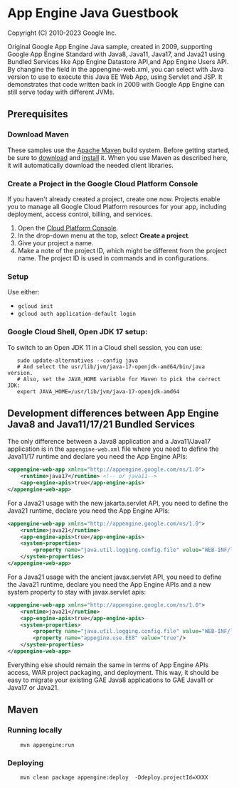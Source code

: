 
# App Engine Java Guestbook

Copyright (C) 2010-2023 Google Inc.

Original Google App Engine Java sample, created in 2009, supporting Google App Engine Standard with Java8, Java11, Java17, and Java21 using Bundled Services
like App Engine Datastore API,and App Engine Users API.
By changine the <runtime> field in the appengine-web.xml, you can select with Java version to use to execute this Java EE Web App, using Servlet and JSP.
It demonstrates that code written back in 2009 with Google App Engine can still serve today with different JVMs.

[ae-docs]: https://cloud.google.com/appengine/docs/java/

## Prerequisites

### Download Maven

These samples use the [Apache Maven][maven] build system. Before getting
started, be sure to [download][maven-download] and [install][maven-install] it.
When you use Maven as described here, it will automatically download the needed
client libraries.

[maven]: https://maven.apache.org
[maven-download]: https://maven.apache.org/download.cgi
[maven-install]: https://maven.apache.org/install.html

### Create a Project in the Google Cloud Platform Console

If you haven't already created a project, create one now. Projects enable you to
manage all Google Cloud Platform resources for your app, including deployment,
access control, billing, and services.

1. Open the [Cloud Platform Console][cloud-console].
1. In the drop-down menu at the top, select **Create a project**.
1. Give your project a name.
1. Make a note of the project ID, which might be different from the project
   name. The project ID is used in commands and in configurations.

[cloud-console]: https://console.cloud.google.com/


### Setup

Use either:

* `gcloud init`
* `gcloud auth application-default login`

### Google Cloud Shell, Open JDK 17 setup:

To switch to an Open JDK 11 in a Cloud shell session, you can use:

```
   sudo update-alternatives --config java
   # And select the usr/lib/jvm/java-17-openjdk-amd64/bin/java version.
   # Also, set the JAVA_HOME variable for Maven to pick the correct JDK:
   export JAVA_HOME=/usr/lib/jvm/java-17-openjdk-amd64
```


## Development differences between App Engine Java8 and Java11/17/21 Bundled Services

The only difference between a Java8 application and a Java11/Java17 application is in the `appengine-web.xml` file
where you need to define the Java11/17 runtime and declare you need the App Engine APIs:

```XML
<appengine-web-app xmlns="http://appengine.google.com/ns/1.0">
    <runtime>java17</runtime> <!-- or java11-->
    <app-engine-apis>true</app-engine-apis>
</appengine-web-app>
```

For a Java21 usage with the new  jakarta.servlet API,
you need to define the Java21 runtime, declare you need the App Engine APIs:

```XML
<appengine-web-app xmlns="http://appengine.google.com/ns/1.0">
    <runtime>java21</runtime>
    <app-engine-apis>true</app-engine-apis>
    <system-properties>
        <property name="java.util.logging.config.file" value="WEB-INF/logging.properties"/>
    </system-properties>
</appengine-web-app>
```


For a Java21 usage with the ancient javax.servlet API,
you need to define the Java21 runtime, declare you need the App Engine APIs and a new system property to stay with javax.servlet apis:

```XML
<appengine-web-app xmlns="http://appengine.google.com/ns/1.0">
    <runtime>java21</runtime>
    <app-engine-apis>true</app-engine-apis>
    <system-properties>
        <property name="java.util.logging.config.file" value="WEB-INF/logging.properties"/>
        <property name="appegine.use.EE8" value="true"/>
    </system-properties>
</appengine-web-app>
```


Everything else should remain the same in terms of App Engine APIs access, WAR project packaging, and deployment.
This way, it should  be easy to migrate your existing GAE Java8 applications to GAE Java11 or Java17 or Java21.

## Maven
### Running locally

```shell
    mvn appengine:run
```

### Deploying

```shell
    mvn clean package appengine:deploy  -Ddeploy.projectId=XXXX
```

